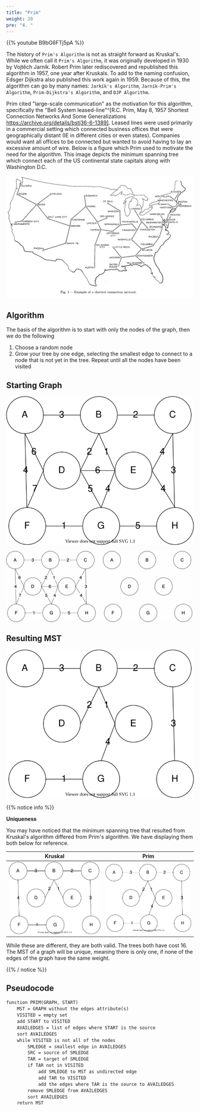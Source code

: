 ```yaml
---
title: "Prim"
weight: 20
pre: "4. "
---
```

{{% youtube B9bG6FTj5pA %}}


The history of `Prim's Algorithm` is not as straight forward as Kruskal's. While we often call it `Prim's Algorithm`, it was originally developed in 1930 by Vojtěch Jarník. Robert Prim later rediscovered and republished this algorithm in 1957, one year after Kruskals. To add to the naming confusion, Edsger Dijkstra also published this work again in 1959. Because of this, the algorithm can go by many names: `Jarkík's Algorithm`, `Jarník-Prim's Algorithm`, `Prim-Dijkstra's Algorithm`, and `DJP Algorithm`.

Prim cited "large-scale communication" as the motivation for this algorithm, specifically the "Bell System leased-line"^[R.C. Prim, May 8, 1957 Shortest Connection Networks And Some Generalizations https://archive.org/details/bstj36-6-1389]. Leased lines were used primarily in a commercial setting which connected business offices that were geographically distant (IE in different cities or even states). Companies would want all offices to be connected but wanted to avoid having to lay an excessive amount of wire. Below is a figure which Prim used to motivate the need for the algorithm. This image depicts the minimum spanning tree which connect each of the US continental state capitals along with Washington D.C. 

![Prim's Motivation](../../images/9/prim_US.png)


Algorithm 
---
The basis of the algorithm is to start with only the nodes of the graph, then we do the following

1. Choose a random node
1. Grow your tree by one edge, selecting the smallest edge to connect to a node that is not yet in the tree. Repeat until all the nodes have been visited

Starting Graph
---
![Prim Example Start](../../images/9/315_9_Lex.svg)


![Prim Example GIF](../../images/9/prim.gif)

Resulting MST
---
![Prim Example Result](../../images/9/315_9_Pdone.svg)


{{% notice info %}}

**Uniqueness**

You may have noticed that the minimum spanning tree that resulted from Kruskal's algorithm differed from Prim's algorithm. We have displaying them both below for reference. 

| Kruskal | Prim |
|--- | --- |
|![Kruskal Example Result](../../images/9/315_9_Kdone.svg) | ![Prim Example Result](../../images/9/315_9_Pdone.svg) |

While these are different, they are both valid. The trees both have cost 16. The MST of a graph will be unique, meaning there is only one, if none of the edges of the graph have the same weight. 

{{% / notice %}}

Pseudocode
---
``` tex
function PRIM(GRAPH, START)
    MST = GRAPH without the edges attribute(s)
    VISITED = empty set
    add START to VISITED
    AVAILEDGES = list of edges where START is the source
    sort AVAILEDGES
    while VISITED is not all of the nodes
        SMLEDGE = smallest edge in AVAILEDGES
        SRC = source of SMLEDGE
        TAR = target of SMLEDGE
        if TAR not in VISITED
            add SMLEDGE to MST as undirected edge
            add TAR to VISITED
            add the edges where TAR is the source to AVAILEDGES
        remove SMLEDGE from AVAILEDGES
        sort AVAILEDGES
    return MST
```
